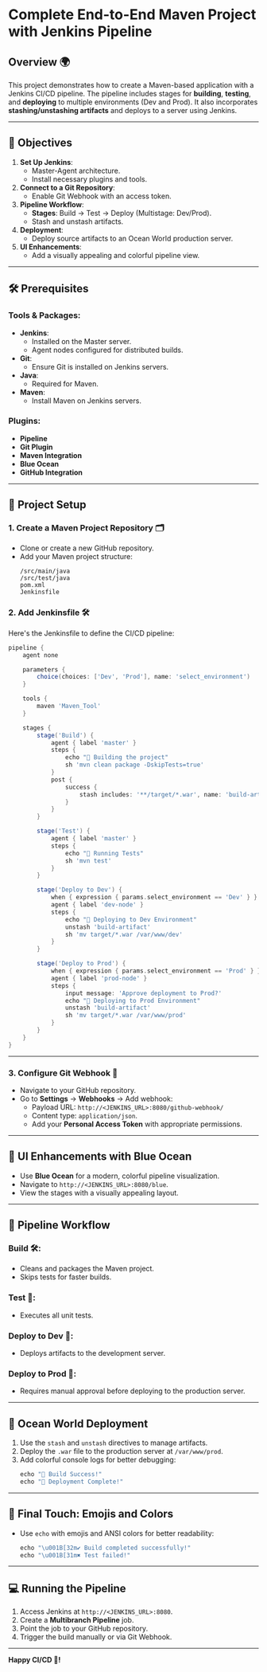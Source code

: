 # Complete End-to-End Maven Project with Jenkins Pipeline

## Overview 🌍

This project demonstrates how to create a Maven-based application with a Jenkins CI/CD pipeline. The pipeline includes stages for **building**, **testing**, and **deploying** to multiple environments (Dev and Prod). It also incorporates **stashing/unstashing artifacts** and deploys to a server using Jenkins.

---

## 🎯 Objectives

1. **Set Up Jenkins**:
   - Master-Agent architecture.
   - Install necessary plugins and tools.
2. **Connect to a Git Repository**:
   - Enable Git Webhook with an access token.
3. **Pipeline Workflow**:
   - **Stages**: Build -> Test -> Deploy (Multistage: Dev/Prod).
   - Stash and unstash artifacts.
4. **Deployment**:
   - Deploy source artifacts to an Ocean World production server.
5. **UI Enhancements**:
   - Add a visually appealing and colorful pipeline view.

---

## 🛠 Prerequisites

### Tools & Packages:
- **Jenkins**:
  - Installed on the Master server.
  - Agent nodes configured for distributed builds.
- **Git**:
  - Ensure Git is installed on Jenkins servers.
- **Java**:
  - Required for Maven.
- **Maven**:
  - Install Maven on Jenkins servers.

### Plugins:
- **Pipeline**
- **Git Plugin**
- **Maven Integration**
- **Blue Ocean**
- **GitHub Integration**

---

## 🌟 Project Setup

### 1. Create a Maven Project Repository 🗂️
- Clone or create a new GitHub repository.
- Add your Maven project structure:
  ```plaintext
  /src/main/java
  /src/test/java
  pom.xml
  Jenkinsfile
  ```

### 2. Add Jenkinsfile 🛠️
Here's the Jenkinsfile to define the CI/CD pipeline:

```groovy
pipeline {
    agent none

    parameters {
        choice(choices: ['Dev', 'Prod'], name: 'select_environment')
    }

    tools {
        maven 'Maven_Tool'
    }

    stages {
        stage('Build') {
            agent { label 'master' }
            steps {
                echo "🔨 Building the project"
                sh 'mvn clean package -DskipTests=true'
            }
            post {
                success {
                    stash includes: '**/target/*.war', name: 'build-artifact'
                }
            }
        }

        stage('Test') {
            agent { label 'master' }
            steps {
                echo "🧪 Running Tests"
                sh 'mvn test'
            }
        }

        stage('Deploy to Dev') {
            when { expression { params.select_environment == 'Dev' } }
            agent { label 'dev-node' }
            steps {
                echo "🚀 Deploying to Dev Environment"
                unstash 'build-artifact'
                sh 'mv target/*.war /var/www/dev'
            }
        }

        stage('Deploy to Prod') {
            when { expression { params.select_environment == 'Prod' } }
            agent { label 'prod-node' }
            steps {
                input message: 'Approve deployment to Prod?'
                echo "🚀 Deploying to Prod Environment"
                unstash 'build-artifact'
                sh 'mv target/*.war /var/www/prod'
            }
        }
    }
}
```

---

### 3. Configure Git Webhook 🔗
- Navigate to your GitHub repository.
- Go to **Settings** -> **Webhooks** -> Add webhook:
  - Payload URL: `http://<JENKINS_URL>:8080/github-webhook/`
  - Content type: `application/json`.
  - Add your **Personal Access Token** with appropriate permissions.

---

## 🌈 UI Enhancements with Blue Ocean
- Use **Blue Ocean** for a modern, colorful pipeline visualization.
- Navigate to `http://<JENKINS_URL>:8080/blue`.
- View the stages with a visually appealing layout.

---

## 📝 Pipeline Workflow

### Build 🛠️:
- Cleans and packages the Maven project.
- Skips tests for faster builds.

### Test 🧪:
- Executes all unit tests.

### Deploy to Dev 🚀:
- Deploys artifacts to the development server.

### Deploy to Prod 🚀:
- Requires manual approval before deploying to the production server.

---

## 🌊 Ocean World Deployment

1. Use the `stash` and `unstash` directives to manage artifacts.
2. Deploy the `.war` file to the production server at `/var/www/prod`.
3. Add colorful console logs for better debugging:
   ```groovy
   echo "🌟 Build Success!"
   echo "🎉 Deployment Complete!"
   ```

---

## 🎨 Final Touch: Emojis and Colors

- Use `echo` with emojis and ANSI colors for better readability:
   ```groovy
   echo "\u001B[32m✔ Build completed successfully!"
   echo "\u001B[31m✖ Test failed!"
   ```

---

## 💻 Running the Pipeline

1. Access Jenkins at `http://<JENKINS_URL>:8080`.
2. Create a **Multibranch Pipeline** job.
3. Point the job to your GitHub repository.
4. Trigger the build manually or via Git Webhook.

---

**Happy CI/CD 🚀!**
